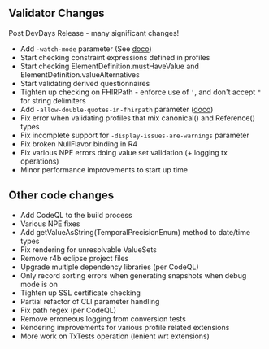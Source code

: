 ## Validator Changes

Post DevDays Release - many significant changes!

* Add ```-watch-mode``` parameter (See [doco](https://confluence.hl7.org/display/FHIR/Using+the+FHIR+Validator#UsingtheFHIRValidator-Watchmode))
* Start checking constraint expressions defined in profiles
* Start checking ElementDefinition.mustHaveValue and ElementDefinition.valueAlternatives
* Start validating derived questionnaires 
* Tighten up checking on FHIRPath - enforce use of ```'```, and don't accept ```"``` for string delimiters
* Add ```-allow-double-quotes-in-fhirpath``` parameter ([doco](https://confluence.hl7.org/display/FHIR/Using+the+FHIR+Validator#UsingtheFHIRValidator-LegacyFHIRPathSetting))
* Fix error when validating profiles that mix canonical() and Reference() types
* Fix incomplete support for ```-display-issues-are-warnings``` parameter
* Fix broken NullFlavor binding in R4 
* Fix various NPE errors doing value set validation (+ logging tx operations)
* Minor performance improvements to start up time

## Other code changes

* Add CodeQL to the build process
* Various NPE fixes
* Add getValueAsString(TemporalPrecisionEnum) method to date/time types
* Fix rendering for unresolvable ValueSets
* Remove r4b eclipse project files
* Upgrade multiple dependency libraries (per CodeQL)
* Only record sorting errors when generating snapshots when debug mode is on
* Tighten up SSL certificate checking 
* Partial refactor of CLI parameter handling 
* Fix path regex (per CodeQL)
* Remove erroneous logging from conversion tests
* Rendering improvements for various profile related extensions
* More work on TxTests operation (lenient wrt extensions)